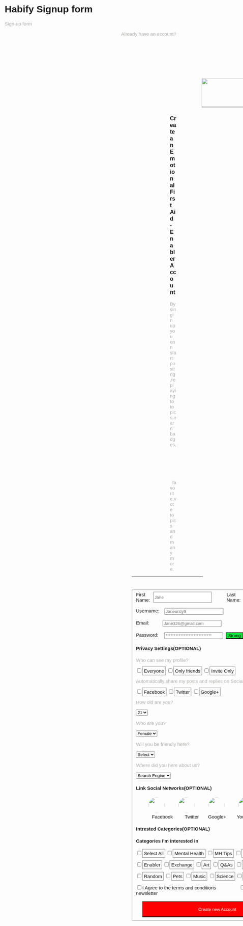 # Habify Signup form
 Sign-up form
 
<!DOCTYPE html>
<html lang="en">
<head>
    <meta charset="UTF-8">
    <meta name="viewport" content="width=device-width, initial-scale=1.0">
    <title>Signup page</title>
</head>
<style>
    body{
        font-family: 'Work Sans', sans-serif;
        font-size: 15px;
    }
    p{
        color:rgb(178,175,170);
    }
    .signin button{
        margin-left: 1440px;
    }
    .logo img{
        height: 90px;
        width: 200px;
        margin-left: 620px;
        margin-top: 80px;
    }
    fieldset{
        margin-left: 400px;
        margin-top: 40px;
    }
    .logo h3{
        margin-left: 520px;
    }
    .logo p{
        margin-left: 520px;
    }
    hr{
        width: 41.5%;
        margin-left: 400px;
    }
    table{
        border-spacing: 10px;
        width: 10%;  
    }
    td button{
        background-color:green;
    }
    .first-name{
        display: flex;
    }
    .first-name input{
        margin-left: 10px;
    }
    .user-name{
        display: flex;
    }
    .user-name input{
        margin-left: 16px;
    }
    .email{
        display: flex;
    }
    .email input{
        margin-left: 42px;
    }
    .pass{
        display: flex;
    }
    .pass input{
        margin-left: 19px;
    }
    .pass button{
        background: rgb(16,228,58);
        background: radial-gradient(circle, rgba(16,228,58,1) 100%, rgba(0,212,255,1) 100%);
    }
    .privacy label{
        border: 1px solid grey;
        padding: 4px;
    }
    .auto label{
        border: 1px solid grey;
        padding: 4px;
    }
    .link img{
        border-radius:50%;
        height: 50px;
        width: 50px;
        margin-left: 40px;
    }
    .text label{
        margin-left: 50px;
    }
    .categories label{
        border: 1px solid grey;
        padding: 4px;
    }
    .terms label{
        padding-right: 70px;
    }
    .btn button{
        margin-left: 20px;
        height: 50px;
        width: 90%;
        color: azure;
        background-color: red;
    }
</style>
<body>
    <p align="right">Already have an account?</p>
    <div class="signin">
        <button>Sign In</button>
    </div>
   <div class="logo">
    <img src="D:\HABIFY\Assignment - Front-End Developer - Habify\EFA_Registered Logo.png" alt="" style="border-bottom: 1px solid grey;">
    <h3>Create an Emotional First Aid - Enabler Account</h3>
    <p align="justify">By singin up you can start posting,replaying to topics,earn badges,<br>&nbsp;&nbsp;&nbsp;&nbsp;&nbsp;&nbsp;&nbsp;&nbsp;&nbsp;&nbsp;&nbsp;&nbsp;&nbsp;&nbsp;&nbsp;&nbsp;&nbsp;&nbsp;&nbsp;&nbsp;&nbsp;&nbsp;&nbsp;&nbsp;&nbsp;favorite,vote topics and many more.</p><hr>
   </div>
   <form action="">
    <fieldset style="width: 40%;">
        <div class="first-name">
            <label for="First Name">First Name:</label>
            <input type="text" name="" id="First Name" placeholder="Jane" required>&nbsp;&nbsp;&nbsp;&nbsp;&nbsp;&nbsp;&nbsp;&nbsp;&nbsp;&nbsp;&nbsp;
            <label for="Last Name">Last Name:</label>
            <input type="text" name="" id="Last Name" placeholder="Doe" required>
        </div><br>
        <div class="user-name">
            <label for="Username:">Username: </label> 
            <input type="Username" name="" id="Username:" placeholder="Janeuntiy9" required>
        </div><br>
        <div class="email">
            <label for="Email:">Email:</label>
            <input type="email" name="" id="" placeholder="Jane326@gmail.com" required>
        </div><br>
        <div class="pass">
            <label for="Password:">Password:</label> 
            <input type="password" name="" id="Password:" placeholder="****************************" required>&nbsp;&nbsp;<button>Strong</button>
        </div>
        <div class="privacy">
            <h4>Privacy Settings(OPTIONAL)</h4>
            <p>Who can see my profile?</p>
                <input type="checkbox" name="" id="Everyone"><label for="Everyone">Everyone</label>
                <input type="checkbox" name="" id="Only friends"><label for="Only friends">Only friends</label>
                <input type="checkbox" name="" id="Invite Only"><label for="Invite Only">Invite Only</label>
        </div>
        <div class="auto">
            <p>Automatically share my posts and replies on Social Networks</p>
                <input type="checkbox" name="" id="Facebook"><label for="Facebook">Facebook</label>
                <input type="checkbox" name="" id="Twitter"><label for="Twitter">Twitter</label>
                <input type="checkbox" name="" id="Google+"><label for="Google+">Google+</label> 
        </div>
        <div class="survey">
            <p>How old are you?</p>
            <select name="" id="">
                <option value="">21</option>
            </select>
            <p> Who are you?</p>
            <select name="" id="">
                <option value="">Female</option>
            </select>
            <p> Will you be friendly here?</p>
            <select name="" id="">
                <option value="">Select</option>
            </select>
            <p> Where did you here about us?</p>
            <select name="" id="">
                <option value="">Search Engine</option>
            </select>
        </div>
        <div class="link">
            <h4>Link Social Networks(OPTIONAL)</h4>
            <img src="Facebook-logo.png" alt="">
            <img src="twitter-logo.jpg" alt="">
            <img src="google+logo.png" alt="">
            <img src="ytlogo.png" alt="">
            <div class="text">
                <label>Facebook&nbsp;&nbsp;&nbsp;&nbsp;&nbsp;&nbsp;&nbsp;&nbsp;&nbsp;Twitter&nbsp;&nbsp;&nbsp;&nbsp;&nbsp;&nbsp;&nbsp;Google+&nbsp;&nbsp;&nbsp;&nbsp;&nbsp;&nbsp;&nbsp;&nbsp;Youtube</label>
            </div>
        </div>
        <div class="categories">
            <h4>Intrested Categories(OPTIONAL)</h4>
            <h4>Categories I'm interested in</h4>
            <input type="checkbox" name="" id="Select All"><label for="Select All">Select All</label>
            <input type="checkbox" name="" id="Mental Health"><label for="Mental Health">Mental Health</label>
            <input type="checkbox" name="" id="MH Tips"><label for="MH Tips">MH Tips</label>
            <input type="checkbox" name="" id="Support"><label for="Support">Support</label><br><br>
            <input type="checkbox" name="" id="Enabler"><label for="Enabler">Enabler</label>
            <input type="checkbox" name="" id="Exchange"><label for="Exchange">Exchange</label>
            <input type="checkbox" name="" id="Art"><label for="Art">Art</label>
            <input type="checkbox" name="" id="Q&As"><label for="Q&As">Q&As</label>
            <input type="checkbox" name="" id="Social"><label for="Social">Social</label><br><br>
            <input type="checkbox" name="" id="Random"><label for="Random">Random</label>
            <input type="checkbox" name="" id="Pets"><label for="Pets">Pets</label>
            <input type="checkbox" name="" id="Music"><label for="Music">Music</label>
            <input type="checkbox" name="" id="Science"><label for="Science">Science</label>
            <input type="checkbox" name="" id="Education"><label for="Education">Education</label>
            <input type="checkbox" name="" id="Video"><label for="Video">Video</label>
        </div><br>
        <div class="terms">
            <input type="checkbox" name="" id="AgreeT&C" required><label for="AgreeT&C">I Agree to the terms and conditions</label>
            <input type="checkbox" name="" id="Sub" required><label for="Sub">Subscribe to the newsletter</label>
        </div><br>
        <div class="btn">
            <button>Create new Account</button>
        </div>
    </table>
    </fieldset>
</form>
</body>
</html>

